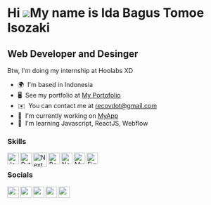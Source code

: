 Hi ![](https://user-images.githubusercontent.com/18350557/176309783-0785949b-9127-417c-8b55-ab5a4333674e.gif)My name is Ida Bagus Tomoe Isozaki
===============================================================================================================================================

Web Developer and Desinger
--------------------------

Btw, I'm doing my internship at Hoolabs XD

*   🌍  I'm based in Indonesia
*   🖥️  See my portfolio at [My Portofolio](http://rcv.carrd.co)
*   ✉️  You can contact me at [recovdot@gmail.com](mailto:recovdot@gmail.com)
*   🚀  I'm currently working on [MyApp](http://recovdot.github.io)
*   🧠  I'm learning Javascript, ReactJS, Webflow


### Skills 
<img align="left" src="https://raw.githubusercontent.com/danielcranney/readme-generator/main/public/icons/skills/javascript-colored.svg" width="26px" height="26px" alt="JavaScript" />
<img align="left" src="https://raw.githubusercontent.com/danielcranney/readme-generator/main/public/icons/skills/python-colored.svg" width="26px" height="26px" alt="Python" />
<img align="left" src="https://img.shields.io/badge/Next-black?style=for-the-badge&logo=next.js&logoColor=white" width="32px" height="auto" alt="Next JS" />
<img align="left" src="https://raw.githubusercontent.com/danielcranney/readme-generator/main/public/icons/skills/bootstrap-colored.svg" width="26px" height="26px" alt="Bootstrap" />
<img align="left" src="https://raw.githubusercontent.com/danielcranney/readme-generator/main/public/icons/skills/nodejs-colored.svg" width="26px" height="26px" alt="NodeJS" />
<img align="left" src="https://raw.githubusercontent.com/danielcranney/readme-generator/main/public/icons/skills/mysql-colored.svg" width="26px" height="26px" alt="MySQL" />
<img align="left" src="https://raw.githubusercontent.com/danielcranney/readme-generator/main/public/icons/skills/figma-colored.svg" width="26px" height="26px" alt="Figma" />

<br />
                  
### Socials

                      
[<img align="left" src="https://raw.githubusercontent.com/danielcranney/readme-generator/main/public/icons/socials/facebook.svg" width="26px" height="26px" />][facebook]
[<img align="left" src="https://raw.githubusercontent.com/danielcranney/readme-generator/main/public/icons/socials/github.svg" width="26px" height="26px" />][github]
[<img align="left" src="https://raw.githubusercontent.com/danielcranney/readme-generator/main/public/icons/socials/instagram.svg" width="26px" height="26px" />][instagram]
[<img align="left" src="https://raw.githubusercontent.com/danielcranney/readme-generator/main/public/icons/socials/linkedin.svg" width="26px" height="26px" />][linkedin]
[<img align="left" src="https://raw.githubusercontent.com/danielcranney/readme-generator/main/public/icons/socials/youtube.svg" width="26px" height="26px" />][youtube]
  
[facebook]: https://www.facebook.com/tomoeisozaki
[github]: https://www.github.com/recovdot
[instagram]: https://www.instagram.com/tomoeisozaki
[linkedin]: https://www.linkedin.com/in/tomoeisozaki/
[youtube]: https://www.youtube.com./c/YuuZen
